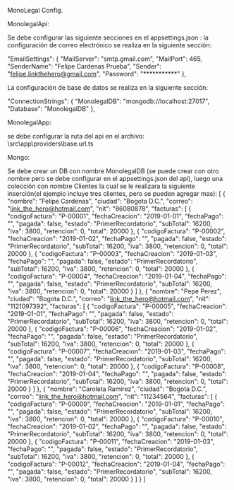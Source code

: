 MonoLegal Config.

MonolegalApi:

Se debe configurar las siguiente secciones en el appsettings.json :
la configuración de correo electrónico se realiza en la siguiente sección:

"EmailSettings": {
    "MailServer": "smtp.gmail.com",
    "MailPort": 465,
    "SenderName": "Felipe Cardenas Prueba",
    "Sender": "felipe.linkthehero@gmail.com",
    "Password": "***********"
  },

La configuración de base de datos se realiza en la siguiente sección:

  "ConnectionStrings": {
    "MonolegalDB": "mongodb://localhost:27017",
    "Database": "MonolegalDB"
  },


MonolegalApp:

se debe configurar la ruta del api en el archivo:
\src\app\providers\base.url.ts


Mongo:

Se debe crear un DB con nombre MonolegalDB (se puede crear con otro nombre pero se debe configurar en el appsettings.json del api), luego una colección con nombre Clientes la cual se le realizara la siguiente inserción(el ejemplo incluye tres clientes, pero se pueden agregar mas):
[
  {
    "nombre": "Felipe Cardenas",
    "ciudad": "Bogota D.C.",
    "correo": "link_the_hero@hotmail.com",
    "nit": "86080878",
    "facturas": [
      {
        "codigoFactura": "P-00001",
        "fechaCreacion": "2019-01-01",
        "fechaPago": "",
        "pagada": false,
        "estado": "PrimerRecordatorio",
        "subTotal": 16200,
        "iva": 3800,
        "retencion": 0,
        "total": 20000
      },
      {
        "codigoFactura": "P-00002",
        "fechaCreacion": "2019-01-02",
        "fechaPago": "",
        "pagada": false,
        "estado": "PrimerRecordatorio",
        "subTotal": 16200,
        "iva": 3800,
        "retencion": 0,
        "total": 20000
      },
      {
        "codigoFactura": "P-00003",
        "fechaCreacion": "2019-01-03",
        "fechaPago": "",
        "pagada": false,
        "estado": "PrimerRecordatorio",
        "subTotal": 16200,
        "iva": 3800,
        "retencion": 0,
        "total": 20000
      },
      {
        "codigoFactura": "P-00004",
        "fechaCreacion": "2019-01-04",
        "fechaPago": "",
        "pagada": false,
        "estado": "PrimerRecordatorio",
        "subTotal": 16200,
        "iva": 3800,
        "retencion": 0,
        "total": 20000
      }
    ]
  },
  {
    "nombre": "Pepe Perez",
    "ciudad": "Bogota D.C.",
    "correo": "link_the_hero@hotmail.com",
    "nit": "1121097392",
    "facturas": [
      {
        "codigoFactura": "P-00005",
        "fechaCreacion": "2019-01-01",
        "fechaPago": "",
        "pagada": false,
        "estado": "PrimerRecordatorio",
        "subTotal": 16200,
        "iva": 3800,
        "retencion": 0,
        "total": 20000
      },
      {
        "codigoFactura": "P-00006",
        "fechaCreacion": "2019-01-02",
        "fechaPago": "",
        "pagada": false,
        "estado": "PrimerRecordatorio",
        "subTotal": 16200,
        "iva": 3800,
        "retencion": 0,
        "total": 20000
      },
      {
        "codigoFactura": "P-00007",
        "fechaCreacion": "2019-01-03",
        "fechaPago": "",
        "pagada": false,
        "estado": "PrimerRecordatorio",
        "subTotal": 16200,
        "iva": 3800,
        "retencion": 0,
        "total": 20000
      },
      {
        "codigoFactura": "P-00008",
        "fechaCreacion": "2019-01-04",
        "fechaPago": "",
        "pagada": false,
        "estado": "PrimerRecordatorio",
        "subTotal": 16200,
        "iva": 3800,
        "retencion": 0,
        "total": 20000
      }
    ]
  },
  {
    "nombre": "Caroleta Ramirez",
    "ciudad": "Bogota D.C.",
    "correo": "link_the_hero@hotmail.com",
    "nit": "11234564",
    "facturas": [
      {
        "codigoFactura": "P-00009",
        "fechaCreacion": "2019-01-01",
        "fechaPago": "",
        "pagada": false,
        "estado": "PrimerRecordatorio",
        "subTotal": 16200,
        "iva": 3800,
        "retencion": 0,
        "total": 20000
      },
      {
        "codigoFactura": "P-00010",
        "fechaCreacion": "2019-01-02",
        "fechaPago": "",
        "pagada": false,
        "estado": "PrimerRecordatorio",
        "subTotal": 16200,
        "iva": 3800,
        "retencion": 0,
        "total": 20000
      },
      {
        "codigoFactura": "P-00011",
        "fechaCreacion": "2019-01-03",
        "fechaPago": "",
        "pagada": false,
        "estado": "PrimerRecordatorio",
        "subTotal": 16200,
        "iva": 3800,
        "retencion": 0,
        "total": 20000
      },
      {
        "codigoFactura": "P-00012",
        "fechaCreacion": "2019-01-04",
        "fechaPago": "",
        "pagada": false,
        "estado": "PrimerRecordatorio",
        "subTotal": 16200,
        "iva": 3800,
        "retencion": 0,
        "total": 20000
      }
    ]
  }
]
